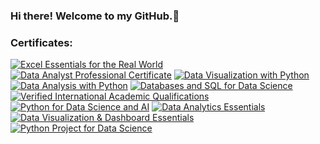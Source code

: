 ### Hi there! Welcome to my GitHub.👋

### Certificates:

<!--START_SECTION:badges-->
[![Excel Essentials for the Real World](https://images.credly.com/size/100x100/images/c011dcaf-ffc1-4c44-bd68-9e49a068b9e7/image.png)](http://www.credly.com/badges/9a994ff7-c325-48b0-9a5c-9e6f79509173 "Excel Essentials for the Real World")
[![Data Analyst Professional Certificate](https://images.credly.com/size/100x100/images/2e9770bd-020f-4435-99c2-89b2403467a4/Professional_Certificate_-_Data_Analyst.png)](http://www.credly.com/badges/36aaf444-ad4b-4fa0-9cb8-df456257d10e "Data Analyst Professional Certificate")
[![Data Visualization with Python](https://images.credly.com/size/100x100/images/9da3eedf-fda3-4e81-bb46-d174b4699bf1/image.png)](http://www.credly.com/badges/d1ff33de-6b3c-4b26-b43b-1af80574e794 "Data Visualization with Python")
[![Data Analysis with Python](https://images.credly.com/size/100x100/images/950038fc-2519-4f79-8827-f71caf0f5095/image.png)](http://www.credly.com/badges/8e66cc04-ef3e-4c1c-bf6b-8f4fd561b2e6 "Data Analysis with Python")
[![Databases and SQL for Data Science](https://images.credly.com/size/100x100/images/f2573aac-d21c-483d-acda-afaa366b4f51/image.png)](http://www.credly.com/badges/91d8cfd2-4d85-475c-9bfc-2ebfbb57d880 "Databases and SQL for Data Science")
[![Verified International Academic Qualifications](https://images.credly.com/size/100x100/images/0ab5b829-02ae-4a73-ac82-ab9798fb76e9/157a788a3a7d3880f574c2cdaf0b97d5.png)](http://www.credly.com/badges/da760fe8-b5d8-4605-b380-460423f64384 "Verified International Academic Qualifications")
[![Python for Data Science and AI](https://images.credly.com/size/100x100/images/40bee502-a5b3-4365-90e7-57eed5067594/image.png)](http://www.credly.com/badges/4b18ce03-cb3f-4292-8b10-82e53a761d15 "Python for Data Science and AI")
[![Data Analytics Essentials](https://images.credly.com/size/100x100/images/42f7ca3c-6eb3-47d2-a7f3-3b1093ea1b35/image.png)](http://www.credly.com/badges/bdafc4e5-babc-41d8-9ab9-a2c5fd776041 "Data Analytics Essentials")
[![Data Visualization & Dashboard Essentials](https://images.credly.com/size/100x100/images/16835b69-6ec9-49f2-8eed-60ca27de3466/image.png)](http://www.credly.com/badges/3f699f52-6a6c-4a4c-becc-30fd36d5e351 "Data Visualization & Dashboard Essentials")
[![Python Project for Data Science](https://images.credly.com/size/100x100/images/4dd14b9d-2750-43bc-a5f6-27970c0de0fa/image.png)](http://www.credly.com/badges/976e73dd-1a71-4d29-b743-f2ee5c4e3848 "Python Project for Data Science")
<!--END_SECTION:badges-->
